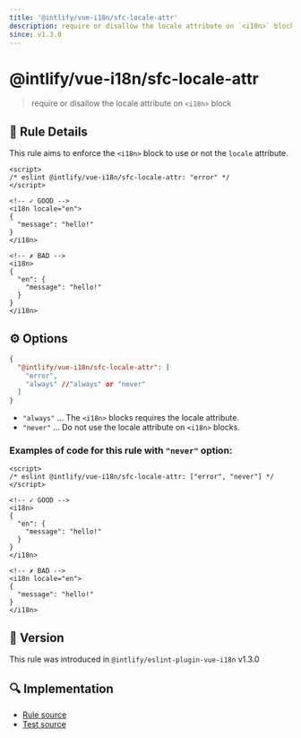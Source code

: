 ```yaml
---
title: '@intlify/vue-i18n/sfc-locale-attr'
description: require or disallow the locale attribute on `<i18n>` block
since: v1.3.0
---
```


# @intlify/vue-i18n/sfc-locale-attr

> require or disallow the locale attribute on `<i18n>` block

## :book: Rule Details

This rule aims to enforce the `<i18n>` block to use or not the `locale` attribute.

<eslint-code-block>

<!-- eslint-skip -->

```vue
<script>
/* eslint @intlify/vue-i18n/sfc-locale-attr: "error" */
</script>

<!-- ✓ GOOD -->
<i18n locale="en">
{
  "message": "hello!"
}
</i18n>

<!-- ✗ BAD -->
<i18n>
{
  "en": {
    "message": "hello!"
  }
}
</i18n>
```

</eslint-code-block>

## :gear: Options

```json
{
  "@intlify/vue-i18n/sfc-locale-attr": [
    "error",
    "always" //"always" or "never"
  ]
}
```

- `"always"` ... The `<i18n>` blocks requires the locale attribute.
- `"never"` ... Do not use the locale attribute on `<i18n>` blocks.

### Examples of code for this rule with `"never"` option:

<eslint-code-block>

<!-- eslint-skip -->

```vue
<script>
/* eslint @intlify/vue-i18n/sfc-locale-attr: ["error", "never"] */
</script>

<!-- ✓ GOOD -->
<i18n>
{
  "en": {
    "message": "hello!"
  }
}
</i18n>

<!-- ✗ BAD -->
<i18n locale="en">
{
  "message": "hello!"
}
</i18n>
```

</eslint-code-block>

## :rocket: Version

This rule was introduced in `@intlify/eslint-plugin-vue-i18n` v1.3.0

## :mag: Implementation

- [Rule source](https://github.com/intlify/eslint-plugin-vue-i18n/blob/master/lib/rules/sfc-locale-attr.ts)
- [Test source](https://github.com/intlify/eslint-plugin-vue-i18n/tree/master/tests/lib/rules/sfc-locale-attr.ts)
